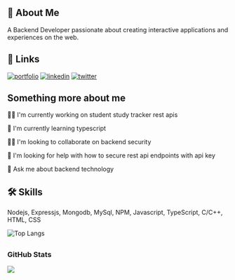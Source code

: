 
## 🚀 About Me
A Backend Developer passionate about creating interactive applications and experiences on the web.


## 🔗 Links
[![portfolio](https://img.shields.io/badge/my_portfolio-000?style=for-the-badge&logo=ko-fi&logoColor=white)](http://meetportfolio.herokuapp.com/)
[![linkedin](https://img.shields.io/badge/linkedin-0A66C2?style=for-the-badge&logo=linkedin&logoColor=white)](https://www.linkedin.com/)
[![twitter](https://img.shields.io/badge/twitter-1DA1F2?style=for-the-badge&logo=twitter&logoColor=white)](https://twitter.com/kumarMeet_)


## Something more about me
👩‍💻 I'm currently working on student study tracker rest apis

🧠 I'm currently learning typescript

👯‍♀️ I'm looking to collaborate on backend security

🤔 I'm looking for help with how to secure rest api endpoints with api key

💬 Ask me about backend technology


## 🛠 Skills
Nodejs, Expressjs, Mongodb, MySql, NPM, Javascript, TypeScript, C/C++, HTML, CSS

![Top Langs](https://github-readme-stats.vercel.app/api/top-langs/?username=kumarmeet&layout=compact&title_color=007bff&text_color=e7e7e7&icon_color=007bff&bg_color=171c28)


## <h3 align="left">GitHub Stats</h3>

<a href="">
  <img align="centre" src="https://github-readme-stats.vercel.app/api?username=PluckyPrecious&count_private=true&include_all_commits=true&show_icons=true&title_color=007bff&text_color=e7e7e7&icon_color=007bff&bg_color=171c28" />
<a />
